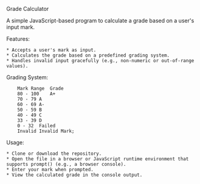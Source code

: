 Grade Calculator

A simple JavaScript-based program to calculate a grade based on a user's input mark.

Features:

    * Accepts a user's mark as input.
    * Calculates the grade based on a predefined grading system.
    * Handles invalid input gracefully (e.g., non-numeric or out-of-range values).
    
Grading System:

        Mark Range	Grade
        80 - 100	A+
        70 - 79	A
        60 - 69	A-
        50 - 59	B
        40 - 49	C
        33 - 39	D
        0 - 32	Failed
        Invalid	Invalid Mark;
Usage:

    * Clone or download the repository.
    * Open the file in a browser or JavaScript runtime environment that supports prompt() (e.g., a browser console).
    * Enter your mark when prompted.
    * View the calculated grade in the console output.
